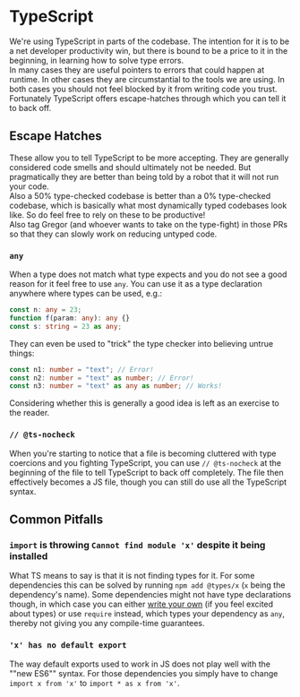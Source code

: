 # TypeScript

We're using TypeScript in parts of the codebase. The intention for it is to be a
net developer productivity win, but there is bound to be a price to it in the
beginning, in learning how to solve type errors.\
In many cases they are useful pointers to errors that could happen at runtime. In
other cases they are circumstantial to the tools we are using. In both cases you
should not feel blocked by it from writing code you trust. Fortunately TypeScript
offers escape-hatches through which you can tell it to back off.

## Escape Hatches

These allow you to tell TypeScript to be more accepting. They are generally
considered code smells and should ultimately not be needed. But pragmatically
they are better than being told by a robot that it will not run your code.\
Also a 50% type-checked codebase is better than a 0% type-checked codebase, which
is basically what most dynamically typed codebases look like. So do feel free to
rely on these to be productive!\
Also tag Gregor (and whoever wants to take on the type-fight) in those PRs so
that they can slowly work on reducing untyped code.

### `any`

When a type does not match what type expects and you do not see a good reason
for it feel free to use `any`. You can use it as a type declaration anywhere
where types can be used, e.g.:

```typescript
const n: any = 23;
function f(param: any): any {}
const s: string = 23 as any;
```

They can even be used to "trick" the type checker into believing untrue things:

```typescript
const n1: number = "text"; // Error!
const n2: number = "text" as number; // Error!
const n3: number = "text" as any as number; // Works!
```

Considering whether this is generally a good idea is left as an exercise to the
reader.

### `// @ts-nocheck`

When you're starting to notice that a file is becoming cluttered with type
coercions and you fighting TypeScript, you can use `// @ts-nocheck` at the
beginning of the file to tell TypeScript to back off completely. The file then
effectively becomes a JS file, though you can still do use all the TypeScript
syntax.

## Common Pitfalls

### `import` is throwing `Cannot find module 'x'` despite it being installed

What TS means to say is that it is not finding types for it. For some
dependencies this can be solved by running `npm add @types/x` (`x` being the
dependency's name). Some dependencies might not have type declarations though,
in which case you can either
[write your own](https://www.typescriptlang.org/docs/handbook/modules.html#ambient-modules)
(if you feel excited about types) or use `require` instead, which types your
dependency as `any`, thereby not giving you any compile-time guarantees.

### `'x' has no default export`

The way default exports used to work in JS does not play well with the ""new
ES6"" syntax. For those dependencies you simply have to change
`import x from 'x'` to `import * as x from 'x'`.
